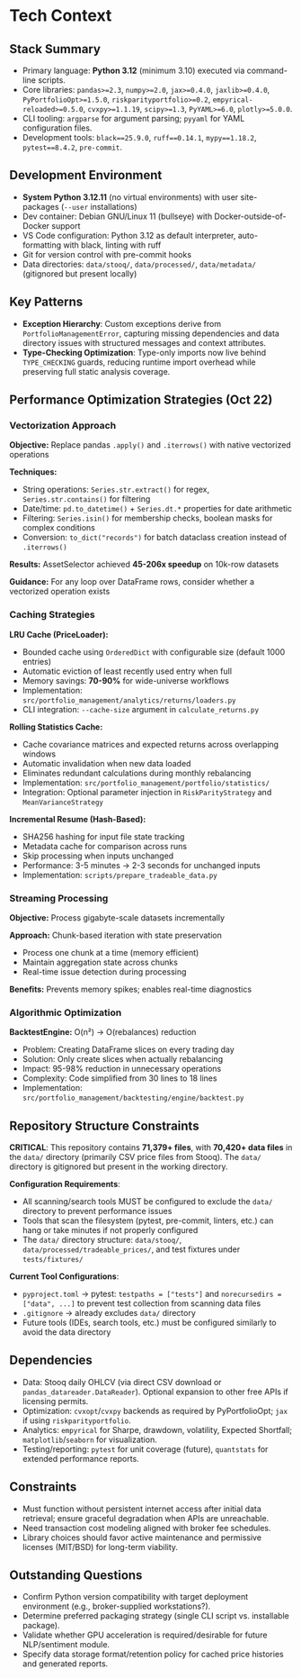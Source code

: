 # Tech Context

## Stack Summary

- Primary language: **Python 3.12** (minimum 3.10) executed via command-line scripts.
- Core libraries: `pandas>=2.3`, `numpy>=2.0`, `jax>=0.4.0`, `jaxlib>=0.4.0`, `PyPortfolioOpt>=1.5.0`, `riskparityportfolio>=0.2`, `empyrical-reloaded>=0.5.0`, `cvxpy>=1.1.19`, `scipy>=1.3`, `PyYAML>=6.0`, `plotly>=5.0.0`.
- CLI tooling: `argparse` for argument parsing; `pyyaml` for YAML configuration files.
- Development tools: `black==25.9.0`, `ruff==0.14.1`, `mypy==1.18.2`, `pytest==8.4.2`, `pre-commit`.

## Development Environment

- **System Python 3.12.11** (no virtual environments) with user site-packages (`--user` installations)
- Dev container: Debian GNU/Linux 11 (bullseye) with Docker-outside-of-Docker support
- VS Code configuration: Python 3.12 as default interpreter, auto-formatting with black, linting with ruff
- Git for version control with pre-commit hooks
- Data directories: `data/stooq/`, `data/processed/`, `data/metadata/` (gitignored but present locally)

## Key Patterns

- **Exception Hierarchy**: Custom exceptions derive from `PortfolioManagementError`, capturing missing dependencies and data directory issues with structured messages and context attributes.
- **Type-Checking Optimization**: Type-only imports now live behind `TYPE_CHECKING` guards, reducing runtime import overhead while preserving full static analysis coverage.

## Performance Optimization Strategies (Oct 22)

### Vectorization Approach

**Objective:** Replace pandas `.apply()` and `.iterrows()` with native vectorized operations

**Techniques:**

- String operations: `Series.str.extract()` for regex, `Series.str.contains()` for filtering
- Date/time: `pd.to_datetime()` + `Series.dt.*` properties for date arithmetic
- Filtering: `Series.isin()` for membership checks, boolean masks for complex conditions
- Conversion: `to_dict("records")` for batch dataclass creation instead of `.iterrows()`

**Results:** AssetSelector achieved **45-206x speedup** on 10k-row datasets

**Guidance:** For any loop over DataFrame rows, consider whether a vectorized operation exists

### Caching Strategies

**LRU Cache (PriceLoader):**

- Bounded cache using `OrderedDict` with configurable size (default 1000 entries)
- Automatic eviction of least recently used entry when full
- Memory savings: **70-90%** for wide-universe workflows
- Implementation: `src/portfolio_management/analytics/returns/loaders.py`
- CLI integration: `--cache-size` argument in `calculate_returns.py`

**Rolling Statistics Cache:**

- Cache covariance matrices and expected returns across overlapping windows
- Automatic invalidation when new data loaded
- Eliminates redundant calculations during monthly rebalancing
- Implementation: `src/portfolio_management/portfolio/statistics/`
- Integration: Optional parameter injection in `RiskParityStrategy` and `MeanVarianceStrategy`

**Incremental Resume (Hash-Based):**

- SHA256 hashing for input file state tracking
- Metadata cache for comparison across runs
- Skip processing when inputs unchanged
- Performance: 3-5 minutes → 2-3 seconds for unchanged inputs
- Implementation: `scripts/prepare_tradeable_data.py`

### Streaming Processing

**Objective:** Process gigabyte-scale datasets incrementally

**Approach:** Chunk-based iteration with state preservation

- Process one chunk at a time (memory efficient)
- Maintain aggregation state across chunks
- Real-time issue detection during processing

**Benefits:** Prevents memory spikes; enables real-time diagnostics

### Algorithmic Optimization

**BacktestEngine:** O(n²) → O(rebalances) reduction

- Problem: Creating DataFrame slices on every trading day
- Solution: Only create slices when actually rebalancing
- Impact: 95-98% reduction in unnecessary operations
- Complexity: Code simplified from 30 lines to 18 lines
- Implementation: `src/portfolio_management/backtesting/engine/backtest.py`

## Repository Structure Constraints

**CRITICAL**: This repository contains **71,379+ files**, with **70,420+ data files** in the `data/` directory (primarily CSV price files from Stooq). The `data/` directory is gitignored but present in the working directory.

**Configuration Requirements**:

- All scanning/search tools MUST be configured to exclude the `data/` directory to prevent performance issues
- Tools that scan the filesystem (pytest, pre-commit, linters, etc.) can hang or take minutes if not properly configured
- The `data/` directory structure: `data/stooq/`, `data/processed/tradeable_prices/`, and test fixtures under `tests/fixtures/`

**Current Tool Configurations**:

- `pyproject.toml` → pytest: `testpaths = ["tests"]` and `norecursedirs = ["data", ...]` to prevent test collection from scanning data files
- `.gitignore` → already excludes `data/` directory
- Future tools (IDEs, search tools, etc.) must be configured similarly to avoid the data directory

## Dependencies

- Data: Stooq daily OHLCV (via direct CSV download or `pandas_datareader.DataReader`). Optional expansion to other free APIs if licensing permits.
- Optimization: `cvxopt`/`cvxpy` backends as required by PyPortfolioOpt; `jax` if using `riskparityportfolio`.
- Analytics: `empyrical` for Sharpe, drawdown, volatility, Expected Shortfall; `matplotlib`/`seaborn` for visualization.
- Testing/reporting: `pytest` for unit coverage (future), `quantstats` for extended performance reports.

## Constraints

- Must function without persistent internet access after initial data retrieval; ensure graceful degradation when APIs are unreachable.
- Need transaction cost modeling aligned with broker fee schedules.
- Library choices should favor active maintenance and permissive licenses (MIT/BSD) for long-term viability.

## Outstanding Questions

- Confirm Python version compatibility with target deployment environment (e.g., broker-supplied workstations?).
- Determine preferred packaging strategy (single CLI script vs. installable package).
- Validate whether GPU acceleration is required/desirable for future NLP/sentiment module.
- Specify data storage format/retention policy for cached price histories and generated reports.

